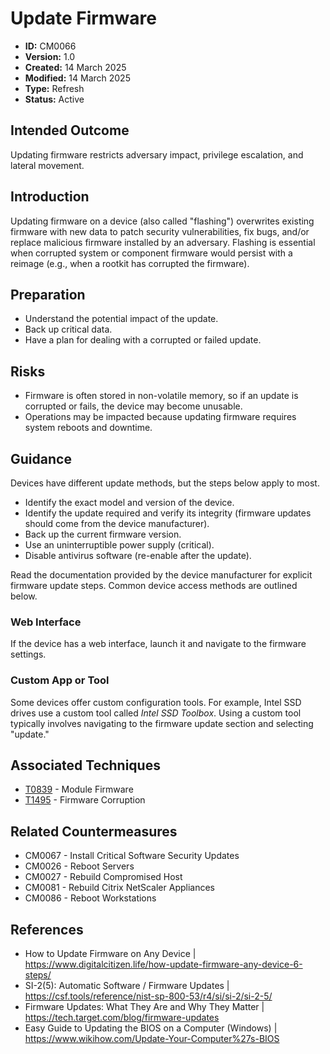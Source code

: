 # Update Firmware

* **ID:** CM0066
* **Version:** 1.0
* **Created:** 14 March 2025
* **Modified:** 14 March 2025
* **Type:** Refresh
* **Status:** Active

## Intended Outcome

Updating firmware restricts adversary impact, privilege escalation, and lateral movement.

## Introduction

Updating firmware on a device (also called "flashing") overwrites existing firmware with new data to patch security vulnerabilities, fix bugs, and/or replace malicious firmware installed by an adversary. Flashing is essential when corrupted system or component firmware would persist with a reimage (e.g., when a rootkit has corrupted the firmware).

## Preparation

* Understand the potential impact of the update.
* Back up critical data.
* Have a plan for dealing with a corrupted or failed update.

## Risks

* Firmware is often stored in non-volatile memory, so if an update is corrupted or fails, the device may become unusable.
* Operations may be impacted because updating firmware requires system reboots and downtime.

## Guidance

Devices have different update methods, but the steps below apply to most.

* Identify the exact model and version of the device.
* Identify the update required and verify its integrity (firmware updates should come from the device manufacturer).
* Back up the current firmware version.
* Use an uninterruptible power supply (critical).
* Disable antivirus software (re-enable after the update).

Read the documentation provided by the device manufacturer for explicit firmware update steps. Common device access methods are outlined below. 

### Web Interface

If the device has a web interface, launch it and navigate to the firmware settings.

### Custom App or Tool

Some devices offer custom configuration tools. For example, Intel SSD drives use a custom tool called *Intel SSD Toolbox*. Using a custom tool typically involves navigating to the firmware update section and selecting "update."   

## Associated Techniques

* [T0839](https://attack.mitre.org/techniques/T0839/) - Module Firmware
* [T1495](https://attack.mitre.org/techniques/T1495/) - Firmware Corruption

## Related Countermeasures

- CM0067 - Install Critical Software Security Updates
- CM0026 - Reboot Servers
- CM0027 - Rebuild Compromised Host
- CM0081 - Rebuild Citrix NetScaler Appliances
- CM0086 - Reboot Workstations

## References

- How to Update Firmware on Any Device | <https://www.digitalcitizen.life/how-update-firmware-any-device-6-steps/>
- SI-2(5): Automatic Software / Firmware Updates | <https://csf.tools/reference/nist-sp-800-53/r4/si/si-2/si-2-5/>
- Firmware Updates: What They Are and Why They Matter | <https://tech.target.com/blog/firmware-updates>
- Easy Guide to Updating the BIOS on a Computer (Windows) | <https://www.wikihow.com/Update-Your-Computer%27s-BIOS>
